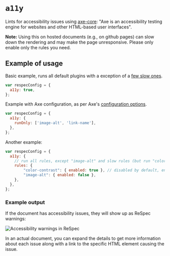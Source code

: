 # `a11y`

Lints for accessibility issues using [axe-core](https://github.com/dequelabs/axe-core): "Axe is an accessibility testing engine for websites and other HTML-based user interfaces".

**Note:** Using this on hosted documents (e.g., on github pages) can slow down the rendering and may make the page unresponsive. Please only enable only the rules you need.

## Example of usage
Basic example, runs all default plugins with a exception of a [few slow ones](https://github.com/w3c/respec/blob/develop/src/core/a11y.js#L12).
``` js
var respecConfig = {
  a11y: true,
};
```

Example with Axe configuration, as per Axe's [configuration options](https://github.com/dequelabs/axe-core/blob/develop/doc/API.md#options-parameter).

``` js
var respecConfig = {
  a11y: {
    runOnly: ['image-alt', 'link-name'],
  },
};
```
Another example: 
``` js
var respecConfig = {
  a11y: {
    // run all rules, except "image-alt" and slow rules (but run "color-contrast")
    rules: {
        "color-contrast": { enabled: true }, // disabled by default, enable it
        "image-alt": { enabled: false },
    },
  },
};
```

### Example output

If the document has accessibility issues, they will show up as ReSpec warnings: 

![Accessibility warnings in ReSpec](https://user-images.githubusercontent.com/8426945/76140522-73ea3d00-6081-11ea-95bb-6650fe3abbdb.png)

In an actual document, you can expand the details to get more information about each issue along with a link to the specific HTML element causing the issue.
